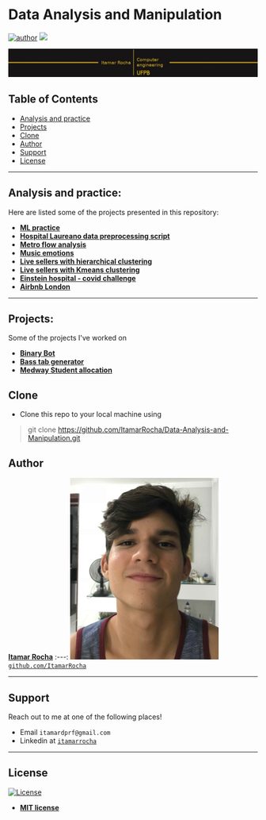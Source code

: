 # Data Analysis and Manipulation

[![author](https://img.shields.io/badge/Itamar-Rocha-black.svg)](https://www.linkedin.com/in/itamarrocha) [![](https://img.shields.io/badge/python-3.7+-blue.svg)](https://www.python.org/downloads/release/python-365/)


<p align="center">
  <img src="imgs/banner.jpeg" >
</p>

## Table of Contents

- [Analysis and practice](#analysis-and-practice)
- [Projects](#projects)
- [Clone](#clone)
- [Author](#author)
- [Support](#support)
- [License](#license)


---

## Analysis and practice:
Here are listed some of the projects presented in this repository:

* [**ML practice**](https://github.com/ItamarRocha/Data-Analysis-and-Manipulation/tree/master/ML_practice)
* [**Hospital Laureano data preprocessing script**](https://github.com/ItamarRocha/Data-Analysis-and-Manipulation/blob/master/med/Laureano_filtered.py)
* [**Metro flow analysis**](https://github.com/ItamarRocha/analysis/Data-Analysis-and-Manipulation/tree/master/metro)
* [**Music emotions**](https://github.com/ItamarRocha/analysis/Data-Analysis-and-Manipulation/tree/master/emotions)
* [**Live sellers with hierarchical clustering**](https://github.com/ItamarRocha/Data-Analysis-and-Manipulation/blob/master/live%20sellers/Hierarchical_livesellers.ipynb)
* [**Live sellers with Kmeans clustering**](https://github.com/ItamarRocha/analysis/Data-Analysis-and-Manipulation/blob/master/live%20sellers/Kmeans.ipynb)
* [**Einstein hospital - covid challenge**](https://github.com/ItamarRocha/analysis/Data-Analysis-and-Manipulation/blob/master/covid_einstein/Untitled.ipynb)
* [**Airbnb London**](https://github.com/ItamarRocha/analysis/Data-Analysis-and-Manipulation/blob/master/airbnb/Airbnb.ipynb)
---

## Projects:
Some of the projects I've worked on

* [**Binary Bot**](https://github.com/ItamarRocha/binary-bot)
* [**Bass tab generator**](https://github.com/joallace/bass-generator)
* [**Medway Student allocation**](https://github.com/ItamarRocha/Operations-Research/tree/master/projects/medway)

## Clone

- Clone this repo to your local machine using
> git clone https://github.com/ItamarRocha/Data-Analysis-and-Manipulation.git

## Author

 <a href="https://www.linkedin.com/in/itamarrocha/" target="_blank">**Itamar Rocha**</a>
:---: 
<img src="imgs/profile.JPG" width="300px"> </img>
<a href="http://github.com/ItamarRocha" target="_blank">`github.com/ItamarRocha`</a>

---

## Support

Reach out to me at one of the following places!

- Email `itamardprf@gmail.com` 
- Linkedin at <a href="https://www.linkedin.com/in/itamarrocha/" target="_blank">`itamarrocha`</a>

---

## License

[![License](http://img.shields.io/:license-mit-blue.svg?style=flat-square)](http://badges.mit-license.org)

- **[MIT license](http://opensource.org/licenses/mit-license.php)**


